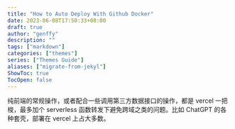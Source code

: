 ```yaml
---
title: "How to Auto Deploy With Github Docker"
date: 2023-06-08T17:50:33+08:00
draft: true
author: "genffy"
description: ""
tags: ["markdown"]
categories: ["themes"]
series: ["Themes Guide"]
aliases: ["migrate-from-jekyl"]
ShowToc: true
TocOpen: false
---
```


纯前端的常规操作，或者配合一些调用第三方数据接口的操作，都是 vercel 一把梭，最多加个 serverless 函数转发下避免跨域之类的问题。比如 ChatGPT 的各种套壳，部署在 vercel 上占大多数。
